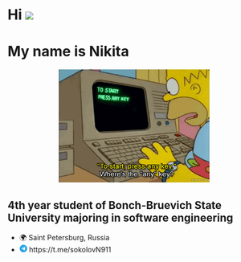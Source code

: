 # Hi   ![](https://user-images.githubusercontent.com/18350557/176309783-0785949b-9127-417c-8b55-ab5a4333674e.gif)

My name is Nikita
==============================================================================================================================

<div style="text-align: center;">
    <img src="7.gif" alt="GIF" width="300">
</div>

4th year student of Bonch-Bruevich State University majoring in software engineering
------------------------------------------------------------------------------------

* 🌍 Saint Petersburg, Russia
* <img src="telegram.png" alt="alt text" width="15" height="15">
         https://t.me/sokolovN911

